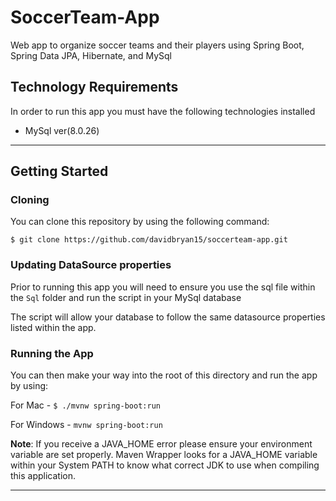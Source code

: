 # SoccerTeam-App
Web app to organize soccer teams and their players using Spring Boot, Spring Data JPA, Hibernate, and MySql

## Technology Requirements
In order to run this app you must have the following technologies installed

- MySql ver(8.0.26)

<hr>

## Getting Started

### Cloning
You can clone this repository by using the following command:

``$ git clone https://github.com/davidbryan15/soccerteam-app.git``

### Updating DataSource properties
Prior to running this app you will need to ensure you use the sql file within the ``Sql`` folder and run the script in your MySql database

The script will allow your database to follow the same datasource properties listed within the app. 


### Running the App
You can then make your way into the root of this directory and run the app by using:

For Mac - ``$ ./mvnw spring-boot:run``

For Windows - ``mvnw spring-boot:run``

**Note**: If you receive a JAVA_HOME error please ensure your environment variable are set properly. Maven Wrapper looks for a JAVA_HOME variable within your System PATH to know what correct JDK to use when compiling this application.


<hr>

